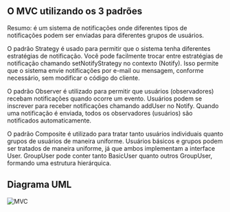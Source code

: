 ## O MVC utilizando os 3 padrões 

Resumo: é um sistema de notificações onde diferentes tipos de notificações podem ser enviadas para diferentes grupos de usuários.

O padrão Strategy é usado para permitir que o sistema tenha diferentes estratégias de notificação. Você pode facilmente trocar entre estratégias de notificação chamando setNotifyStrategy no contexto (Notify). Isso permite que o sistema envie notificações por e-mail ou mensagem, conforme necessário, sem modificar o código do cliente.

O padrão Observer é utilizado para permitir que usuários (observadores) recebam notificações quando ocorre um evento. Usuários podem se inscrever para receber notificações chamando addUser no Notify. Quando uma notificação é enviada, todos os observadores (usuários) são notificados automaticamente.

O padrão Composite é utilizado para tratar tanto usuários individuais quanto grupos de usuários de maneira uniforme. Usuários básicos e grupos podem ser tratados de maneira uniforme, já que ambos implementam a interface User. GroupUser pode conter tanto BasicUser quanto outros GroupUser, formando uma estrutura hierárquica.

## Diagrama UML

![MVC](https://github.com/elizabethleite/bertoti/assets/101938881/e6909c2d-3606-4ca6-9863-a79b7991574d)
